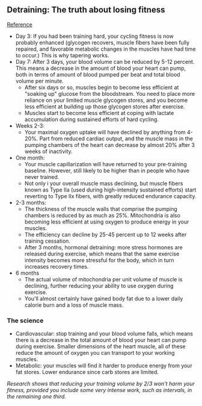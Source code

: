 ## Detraining: The truth about losing fitness
[Reference](http://www.cyclingweekly.com/fitness/training/detraining-the-truth-about-losing-fitness-22330)

- Day 3: If you had been training hard, your cycling fitness is now probably enhanced (glycogen recovers, muscle fibers have been fully repaired, and favorable metabolic changes in the muscles have had time to occur.) This is why tapering works.
- Day 7: After 3 days, your blood volume can be reduced by 5-12 percent. This means a decrease in the amount of blood your heart can pump, both in terms of amount of blood pumped per beat and total blood volume per minute.
  - After six days or so, muscles begin to become less efficient at "soaking up" glucose from the bloodstream. You need to place more reliance on your limited muscle glycogen stores, and you become less efficient at building up those glycogen stores after exercise.
  - Muscles start to become less efficient at coping with lactate accumulation during sustained efforts of hard cycling.
- Weeks 2-3:
  - Your maximal oxygen uptake will have declined by anything from 4-20%. Part from reduced cardiac output, and the muscle mass in the pumping chambers of the heart can decrease by almost 20% after 3 weeks of inactivity.
- One month:
  - Your muscle capillarization will have returned to your pre-training baseline. However, still likely to be higher than in people who have never trained.
  - Not only i your overall muscle mass declining, but muscle fibers known as Type IIa (used during high-intensity sustained efforts) start reverting to Type IIx fibers, with greatly reduced endurance capacity.
- 2-3 months:
  - The thickness of the muscle walls that comprise the pumping chambers is reduced by as much as 25%. Mitochondria is also becoming less efficient at using oxygen to produce energy in your muscles.
  - The efficiency can decline by 25-45 percent up to 12 weeks after training cessation.
  - After 3 months, hormonal detraining: more stress hormones are released during exercise, which means that the same exercise intensity becomes more stressful for the body, which in turn increases recovery times.
- 6 months
  - The actual volume of mitochondria per unit volume of muscle is declining, further reducing your ability to use oxygen during exercise.
  - You'll almost certainly have gained body fat due to a lower daily calorie burn and a loss of muscle mass.

### The science

- Cardiovascular: stop training and your blood volume falls, which means there is a decrease in the total amount of blood your heart can pump during exercise. Smaller dimensions of the heart muscle, all of these reduce the amount of oxygen you can transport to your working muscles.
- Metabolic: your muscles will find it harder to produce energy from your fat stores. Lower endurance since carb stores are limited.

*Research shows that reducing your training volume by 2/3 won't harm your fitness, provided you include some very intense work, such as intervals, in the remaining one third.*
